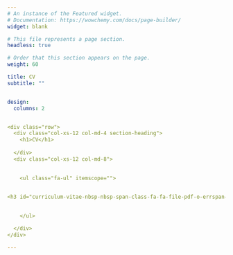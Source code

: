 ```yaml
---
# An instance of the Featured widget.
# Documentation: https://wowchemy.com/docs/page-builder/
widget: blank

# This file represents a page section.
headless: true

# Order that this section appears on the page.
weight: 60

title: CV
subtitle: ""


design:
  columns: 2


<div class="row">
  <div class="col-xs-12 col-md-4 section-heading">
    <h1>CV</h1>
    
  </div>
  <div class="col-xs-12 col-md-8">
    

    <ul class="fa-ul" itemscope="">

      
<h3 id="curriculum-vitae-nbsp-nbsp-span-class-fa-fa-file-pdf-o-errspan-span-cv-eugenie-dugoua-pdf"><strong>Click here for CV:</strong> &nbsp; &nbsp; <a href="./CV_Eugenie_Dugoua.pdf"> <span class="fa fa-file-pdf-o errspan"></span> </a></h3>
     

    </ul>

  </div>
</div>

---
```

